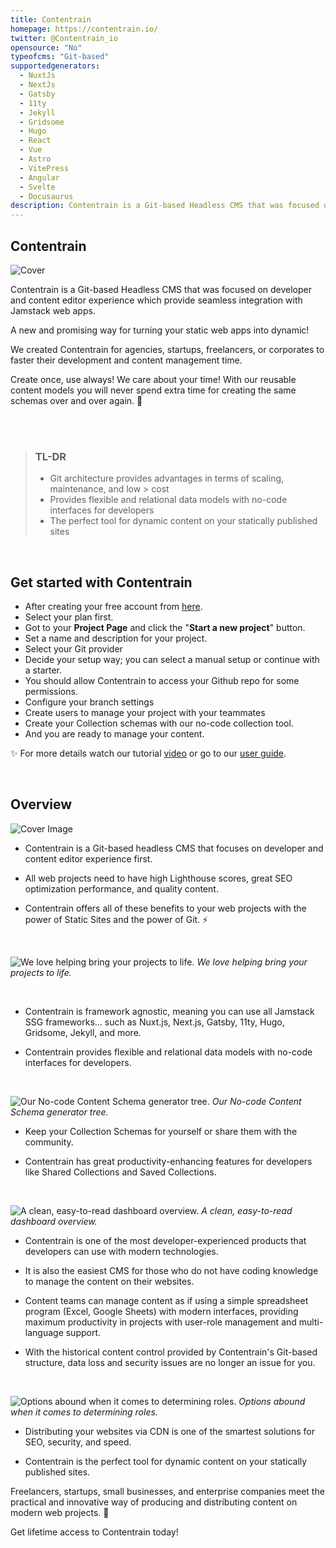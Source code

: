```yaml
---
title: Contentrain
homepage: https://contentrain.io/
twitter: @Contentrain_io
opensource: "No"
typeofcms: "Git-based"
supportedgenerators:
  - NuxtJs
  - NextJs
  - Gatsby
  - 11ty
  - Jekyll
  - Gridsome
  - Hugo
  - React
  - Vue
  - Astro
  - VitePress
  - Angular
  - Svelte
  - Docusaurus
description: Contentrain is a Git-based Headless CMS that was focused on developer and content editor experience which provide seamless integration with Jamstack web apps.
---
```


## Contentrain

![Cover](https://imagedelivery.net/yx26LyQGM_miwnGU8RnEaw/51d9891c-61a7-440f-aee1-5d4bff601f00/public)

Contentrain is a Git-based Headless CMS that was focused on developer and content editor experience which provide seamless integration with Jamstack web apps.

A new and promising way for turning your static web apps into dynamic!

We created Contentrain for agencies, startups, freelancers, or corporates to faster their development and content management time.

Create once, use always! We care about your time! With our reusable content models you will never spend extra time for creating the same schemas over and over again. 🚀

<br/>

<br/>

> ### TL-DR
> - Git architecture provides advantages in terms of scaling, maintenance, and low > cost
> - Provides flexible and relational data models with no-code interfaces for developers
> - The perfect tool for dynamic content on your statically published sites


<br/>



## Get started with Contentrain 

- After creating your free account from [here](https://app.contentrain.io/register).
- Select your plan first.
- Got to your **Project Page** and click the "**Start a new project**" button.
- Set a name and description for your project.
- Select your Git provider
- Decide your setup way; you can select a manual setup or continue with a starter. 
- You should allow Contentrain to access your Github repo for some permissions.
- Configure your branch settings
- Create users to manage your project with your teammates
- Create your Collection schemas with our no-code collection tool.
- And you are ready to manage your content.

✨ For more details watch our tutorial [video](https://www.youtube.com/channel/UC0AFA1-3jRQSl4gVaOiILTw) or go to our [user guide](https://docs.contentrain.io).

<br/>

## Overview

![Cover Image](https://imagedelivery.net/yx26LyQGM_miwnGU8RnEaw/a8fe10ee-5511-4820-bc9c-fed5f59a2b00/public)
<br/>
- Contentrain is a Git-based headless CMS that focuses on developer and content editor experience first.

- All web projects need to have high Lighthouse scores, great SEO optimization performance, and quality content.

- Contentrain offers all of these benefits to your web projects with the power of Static Sites and the power of Git. ⚡

<br/>

![We love helping bring your projects to life.](https://imagedelivery.net/yx26LyQGM_miwnGU8RnEaw/a0ff4231-3dd7-4821-efb8-efa027741100/public)
*We love helping bring your projects to life.*

<br/>

- Contentrain is framework agnostic, meaning you can use all Jamstack SSG frameworks... such as Nuxt.js, Next.js, Gatsby, 11ty, Hugo, Gridsome, Jekyll, and more.

- Contentrain provides flexible and relational data models with no-code interfaces for developers.

<br/>

![Our No-code Content Schema generator tree.](https://imagedelivery.net/yx26LyQGM_miwnGU8RnEaw/adfe683c-897e-4c41-8d1e-cfe1014c6200/public)
*Our No-code Content Schema generator tree.*
<br/>

- Keep your Collection Schemas for yourself or share them with the community.

- Contentrain has great productivity-enhancing features for developers like Shared Collections and Saved Collections.

<br/>

![A clean, easy-to-read dashboard overview.](https://imagedelivery.net/yx26LyQGM_miwnGU8RnEaw/49903ba6-ceab-4d28-6e18-118691140c00/public)
*A clean, easy-to-read dashboard overview.*
<br/>


- Contentrain is one of the most developer-experienced products that developers can use with modern technologies.

- It is also the easiest CMS for those who do not have coding knowledge to manage the content on their websites.

- Content teams can manage content as if using a simple spreadsheet program (Excel, Google Sheets) with modern interfaces, providing maximum productivity in projects with user-role management and multi-language support.

- With the historical content control provided by Contentrain's Git-based structure, data loss and security issues are no longer an issue for you.

<br/>

![Options abound when it comes to determining roles.](https://imagedelivery.net/yx26LyQGM_miwnGU8RnEaw/b8cb09d4-df09-4379-6427-439cce1aed00/public)
*Options abound when it comes to determining roles.*
<br/>


- Distributing your websites via CDN is one of the smartest solutions for SEO, security, and speed.

- Contentrain is the perfect tool for dynamic content on your statically published sites.


Freelancers, startups, small businesses, and enterprise companies meet the practical and innovative way of producing and distributing content on modern web projects. 🤝

Get lifetime access to Contentrain today!
